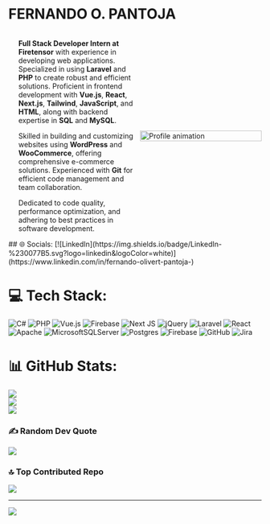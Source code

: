 # FERNANDO O. PANTOJA

<div style="display: flex; align-items: center;">

  <div style="flex: 1; padding-left: 20px;">
    <p><strong>Full Stack Developer Intern at Firetensor</strong> with experience in developing web applications. Specialized in using <strong>Laravel</strong> and <strong>PHP</strong> to create robust and efficient solutions. Proficient in frontend development with <strong>Vue.js</strong>, <strong>React</strong>, <strong>Next.js</strong>, <strong>Tailwind</strong>, <strong>JavaScript</strong>, and <strong>HTML</strong>, along with backend expertise in <strong>SQL</strong> and <strong>MySQL</strong>.</p>
    <p>Skilled in building and customizing websites using <strong>WordPress</strong> and <strong>WooCommerce</strong>, offering comprehensive e-commerce solutions. Experienced with <strong>Git</strong> for efficient code management and team collaboration.</p>
    <p>Dedicated to code quality, performance optimization, and adhering to best practices in software development.</p>
  </div>
  <div style="flex: 1;">
    <img 
      src="https://user-images.githubusercontent.com/74038190/225813708-98b745f2-7d22-48cf-9150-083f1b00d6c9.gif" 
      width="100%" 
      alt="Profile animation"
    />
  </div>
  
</div>
## 🌐 Socials:
[![LinkedIn](https://img.shields.io/badge/LinkedIn-%230077B5.svg?logo=linkedin&logoColor=white)](https://www.linkedin.com/in/fernando-olivert-pantoja-) 

# 💻 Tech Stack:
![C#](https://img.shields.io/badge/c%23-%23239120.svg?style=for-the-badge&logo=csharp&logoColor=white) ![PHP](https://img.shields.io/badge/php-%23777BB4.svg?style=for-the-badge&logo=php&logoColor=white) ![Vue.js](https://img.shields.io/badge/vue.js-%2335495e.svg?style=for-the-badge&logo=vuedotjs&logoColor=%234FC08D) ![Firebase](https://img.shields.io/badge/firebase-%23039BE5.svg?style=for-the-badge&logo=firebase) ![Next JS](https://img.shields.io/badge/Next-black?style=for-the-badge&logo=next.js&logoColor=white) ![jQuery](https://img.shields.io/badge/jquery-%230769AD.svg?style=for-the-badge&logo=jquery&logoColor=white) ![Laravel](https://img.shields.io/badge/laravel-%23FF2D20.svg?style=for-the-badge&logo=laravel&logoColor=white) ![React](https://img.shields.io/badge/react-%2320232a.svg?style=for-the-badge&logo=react&logoColor=%2361DAFB) ![Apache](https://img.shields.io/badge/apache-%23D42029.svg?style=for-the-badge&logo=apache&logoColor=white) ![MicrosoftSQLServer](https://img.shields.io/badge/Microsoft%20SQL%20Server-CC2927?style=for-the-badge&logo=microsoft%20sql%20server&logoColor=white) ![Postgres](https://img.shields.io/badge/postgres-%23316192.svg?style=for-the-badge&logo=postgresql&logoColor=white) ![Firebase](https://img.shields.io/badge/firebase-a08021?style=for-the-badge&logo=firebase&logoColor=ffcd34) ![GitHub](https://img.shields.io/badge/github-%23121011.svg?style=for-the-badge&logo=github&logoColor=white) ![Jira](https://img.shields.io/badge/jira-%230A0FFF.svg?style=for-the-badge&logo=jira&logoColor=white)
# 📊 GitHub Stats:
![](https://github-readme-stats.vercel.app/api?username=NarutoGM&theme=dark&hide_border=false&include_all_commits=false&count_private=false)<br/>
![](https://github-readme-streak-stats.herokuapp.com/?user=NarutoGM&theme=dark&hide_border=false)<br/>
![](https://github-readme-stats.vercel.app/api/top-langs/?username=NarutoGM&theme=dark&hide_border=false&include_all_commits=false&count_private=false&layout=compact)

### ✍️ Random Dev Quote
![](https://quotes-github-readme.vercel.app/api?type=horizontal&theme=dark)

### 🔝 Top Contributed Repo
![](https://github-contributor-stats.vercel.app/api?username=NarutoGM&limit=5&theme=dark&combine_all_yearly_contributions=true)

---
[![](https://visitcount.itsvg.in/api?id=NarutoGM&icon=0&color=11)](https://visitcount.itsvg.in)

<!-- Proudly created with GPRM ( https://gprm.itsvg.in ) -->
